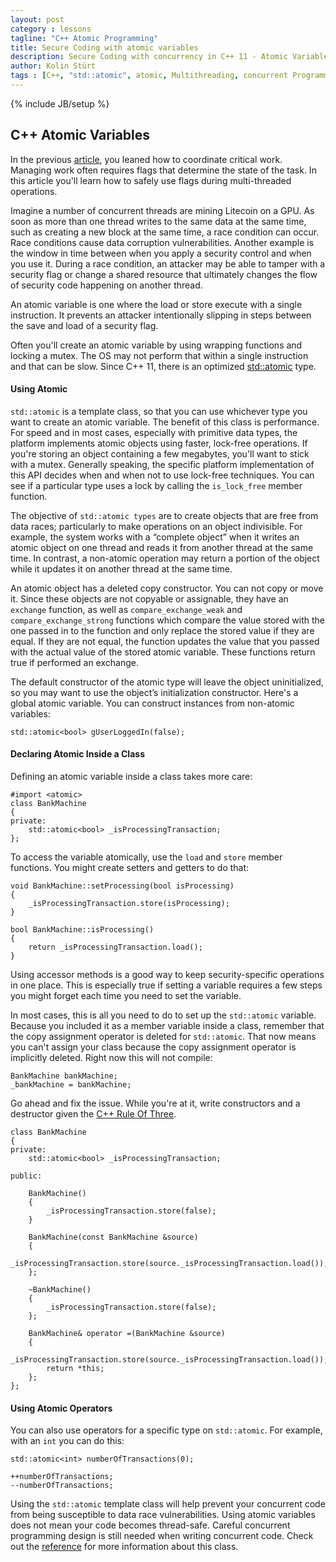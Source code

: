 ```yaml
---
layout: post
category : lessons
tagline: "C++ Atomic Programming"
title: Secure Coding with atomic variables
description: Secure Coding with concurrency in C++ 11 - Atomic Variables
author: Kolin Stürt
tags : [C++, "std::atomic", atomic, Multithreading, concurrent Programming]
---
```

{% include JB/setup %}

## C++ Atomic Variables

In the previous [article](https://kolinsturt.github.io/lessons/2014/03/01/condition), you leaned how to coordinate critical work. Managing work often requires flags that determine the state of the task. In this article you'll learn how to safely use flags during multi-threaded operations.

Imagine a number of concurrent threads are mining Litecoin on a GPU. As soon as more than one thread writes to the same data at the same time, such as creating a new block at the same time, a race condition can occur. Race conditions cause data corruption vulnerabilities. Another example is the window in time between when you apply a security control and when you use it. During a race condition, an attacker may be able to tamper with a security flag or change a shared resource that ultimately changes the flow of security code happening on another thread.

An atomic variable is one where the load or store execute with a single instruction. It prevents an attacker intentionally slipping in steps between the save and load of a security flag.

Often you'll create an atomic variable by using wrapping functions and locking a mutex. The OS may not perform that within a single instruction and that can be slow. Since C++ 11, there is an optimized [std::atomic](http://en.cppreference.com/w/cpp/atomic/atomic) type. 

#### Using Atomic

`std::atomic` is a template class, so that you can use whichever type you want to create an atomic variable. The benefit of this class is performance. For speed and in most cases, especially with primitive data types, the platform implements atomic objects using faster, lock-free operations. If you're storing an object containing a few megabytes, you'll want to stick with a mutex. Generally speaking, the specific platform implementation of this API decides when and when not to use lock-free techniques. You can see if a particular type uses a lock by calling the `is_lock_free` member function.

The objective of `std::atomic types` are to create objects that are free from data races; particularly to make operations on an object indivisible. For example, the system works with a “complete object” when it writes an atomic object on one thread and reads it from another thread at the same time. In contrast, a non-atomic operation may return a portion of the object while it updates it on another thread at the same time.

An atomic object has a deleted copy constructor. You can not copy or move it. Since these objects are not copyable or assignable, they have an `exchange` function, as well as `compare_exchange_weak` and `compare_exchange_strong` functions which compare the value stored with the one passed in to the function and only replace the stored value if they are equal. If they are not equal, the function updates the value that you passed with the actual value of the stored atomic variable. These functions return true if performed an exchange.

The default constructor of the atomic type will leave the object uninitialized, so you may want to use the object’s initialization constructor. Here's a global atomic variable. You can construct instances from non-atomic variables:

	std::atomic<bool> gUserLoggedIn(false);

#### Declaring Atomic Inside a Class

Defining an atomic variable inside a class takes more care:

	#import <atomic>
	class BankMachine
	{
	private:
	    std::atomic<bool> _isProcessingTransaction;
	};
	
To access the variable atomically, use the `load` and `store` member functions. You might create setters and getters to do that:
	
	void BankMachine::setProcessing(bool isProcessing)
	{
	    _isProcessingTransaction.store(isProcessing);
	}
	
	bool BankMachine::isProcessing()
	{
	    return _isProcessingTransaction.load();
	}

Using accessor methods is a good way to keep security-specific operations in one place. This is especially true if setting a variable requires a few steps you might forget each time you need to set the variable.

In most cases, this is all you need to do to set up the `std::atomic` variable. Because you included it as a member variable inside a class, remember that the copy assignment operator is deleted for `std::atomic`. That now means you can't assign your class because the copy assignment operator is implicitly deleted. Right now this will not compile:

	BankMachine bankMachine;
    _bankMachine = bankMachine;

Go ahead and fix the issue. While you're at it, write constructors and a destructor given the [C++ Rule Of Three](https://en.wikipedia.org/wiki/Rule_of_three_%28C%2B%2B_programming%29).

	class BankMachine
	{
	private:
	    std::atomic<bool> _isProcessingTransaction;
	    
	public:
	    
	    BankMachine()
	    {
	        _isProcessingTransaction.store(false);
	    }
	    
	    BankMachine(const BankMachine &source)
	    {
	        _isProcessingTransaction.store(source._isProcessingTransaction.load());
	    };
	    
	    ~BankMachine()
	    {
	        _isProcessingTransaction.store(false);
	    };
	    
	    BankMachine& operator =(BankMachine &source)
	    {
	        _isProcessingTransaction.store(source._isProcessingTransaction.load());
	        return *this;
	    };
	};

#### Using Atomic Operators

You can also use operators for a specific type on `std::atomic`. For example, with an `int` you can do this:

	std::atomic<int> numberOfTransactions(0);
	
	++numberOfTransactions;
	--numberOfTransactions;

Using the `std::atomic` template class will help prevent your concurrent code from being susceptible to data race vulnerabilities. Using atomic variables does not mean your code becomes thread-safe. Careful concurrent programming design is still needed when writing concurrent code. Check out the [reference](http://en.cppreference.com/w/cpp/atomic/atomic) for more information about this class.
